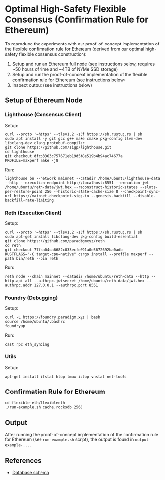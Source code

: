 # Optimal High-Safety Flexible Consensus (Confirmation Rule for Ethereum)

To reproduce the experiments with our proof-of-concept implementation of the flexible confirmation rule for Ethereum (derived from our optimal high-safety flexible consensus construction):
1. Setup and run an Ethereum full node (see instructions below, requires ~50 hours of time and ~4TB of NVMe SSD storage)
2. Setup and run the proof-of-concept implementation of the flexible confirmation rule for Ethereum (see instructions below)
3. Inspect output (see instructions below)


## Setup of Ethereum Node

### Lighthouse (Consensus Client)

Setup:
```
curl --proto '=https' --tlsv1.2 -sSf https://sh.rustup.rs | sh
sudo apt install -y git gcc g++ make cmake pkg-config llvm-dev libclang-dev clang protobuf-compiler
git clone https://github.com/sigp/lighthouse.git
cd lighthouse
git checkout dfcb3363c757671eb19d5f8e519b4b94ac74677a
PROFILE=maxperf make -j8
```

Run:
```
lighthouse bn --network mainnet --datadir /home/ubuntu/lighthouse-data --http --execution-endpoint http://localhost:8551 --execution-jwt /home/ubuntu/reth-data/jwt.hex --reconstruct-historic-states --slots-per-restore-point 256 --historic-state-cache-size 8 --checkpoint-sync-url https://mainnet.checkpoint.sigp.io --genesis-backfill --disable-backfill-rate-limiting
```

### Reth (Execution Client)

Setup:
```
curl --proto '=https' --tlsv1.2 -sSf https://sh.rustup.rs | sh
sudo apt-get install libclang-dev pkg-config build-essential
git clone https://github.com/paradigmxyz/reth
cd reth
git checkout 77faa04ca6682c033ecfe391a0e5672692ba0adb
RUSTFLAGS="-C target-cpu=native" cargo install --profile maxperf --path bin/reth --bin reth
```

Run:
```
reth node --chain mainnet --datadir /home/ubuntu/reth-data --http --http.api all --authrpc.jwtsecret /home/ubuntu/reth-data/jwt.hex --authrpc.addr 127.0.0.1 --authrpc.port 8551
```

### Foundry (Debugging)

Setup:
```
curl -L https://foundry.paradigm.xyz | bash
source /home/ubuntu/.bashrc
foundryup
```

Run:
```
cast rpc eth_syncing
```

### Utils

Setup:
```
apt-get install ifstat htop tmux iotop vnstat net-tools
```


## Confirmation Rule for Ethereum

```
cd flexible-eth/flexibleeth
./run-example.sh cache.rocksdb 2560
```


## Output

After running the proof-of-concept implementation of the confirmation rule for Ethereum (see `run-example.sh` script), the output is found in `output-example-...`.

## References

- [Database schema](https://github.com/yangl1996/flexible-eth/blob/main/flexibleeth/docs/README.md)
